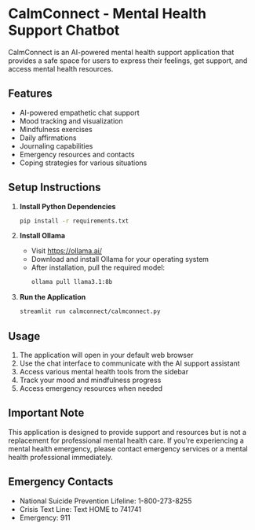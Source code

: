 # CalmConnect - Mental Health Support Chatbot

CalmConnect is an AI-powered mental health support application that provides a safe space for users to express their feelings, get support, and access mental health resources.

## Features

- AI-powered empathetic chat support
- Mood tracking and visualization
- Mindfulness exercises
- Daily affirmations
- Journaling capabilities
- Emergency resources and contacts
- Coping strategies for various situations

## Setup Instructions

1. **Install Python Dependencies**
   ```bash
   pip install -r requirements.txt
   ```

2. **Install Ollama**
   - Visit https://ollama.ai/
   - Download and install Ollama for your operating system
   - After installation, pull the required model:
     ```bash
     ollama pull llama3.1:8b
     ```

3. **Run the Application**
   ```bash
   streamlit run calmconnect/calmconnect.py
   ```

## Usage

1. The application will open in your default web browser
2. Use the chat interface to communicate with the AI support assistant
3. Access various mental health tools from the sidebar
4. Track your mood and mindfulness progress
5. Access emergency resources when needed

## Important Note

This application is designed to provide support and resources but is not a replacement for professional mental health care. If you're experiencing a mental health emergency, please contact emergency services or a mental health professional immediately.

## Emergency Contacts

- National Suicide Prevention Lifeline: 1-800-273-8255
- Crisis Text Line: Text HOME to 741741
- Emergency: 911 